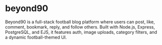 # beyond90
Beyond90 is a full-stack football blog platform where users can post, like, comment, bookmark, reply, and follow others. Built with Node.js, Express, PostgreSQL, and EJS, it features auth, image uploads, category filters, and a dynamic football-themed UI.
